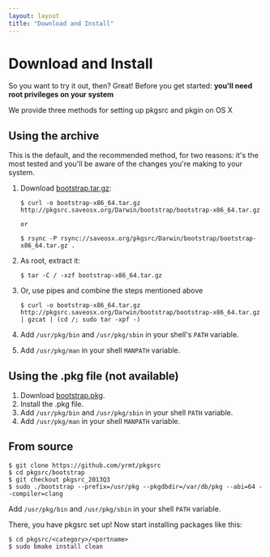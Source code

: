 ```yaml
---
layout: layout
title: "Download and Install"
---
```


Download and Install
====================

So you want to try it out, then? Great!
Before you get started: **you'll need root privileges on your system**

We provide three methods for setting up pkgsrc and pkgin on OS X

Using the archive
-----------------

This is the default, and the recommended method, for two reasons: it's the most tested and you'll be aware of the changes you're making to your system.

1. Download [bootstrap.tar.gz](http://pkgsrc.saveosx.org/Darwin/bootstrap/bootstrap-x86_64.tar.gz):

       $ curl -o bootstrap-x86_64.tar.gz http://pkgsrc.saveosx.org/Darwin/bootstrap/bootstrap-x86_64.tar.gz

       or

       $ rsync -P rsync://saveosx.org/pkgsrc/Darwin/bootstrap/bootstrap-x86_64.tar.gz .

2. As root, extract it:

       $ tar -C / -xzf bootstrap-x86_64.tar.gz

3. Or, use pipes and combine the steps mentioned above

       $ curl -o bootstrap-x86_64.tar.gz http://pkgsrc.saveosx.org/Darwin/bootstrap/bootstrap-x86_64.tar.gz | gzcat | (cd /; sudo tar -xpf -)

3. Add `/usr/pkg/bin` and `/usr/pkg/sbin` in your shell's `PATH` variable.
4. Add `/usr/pkg/man` in your shell `MANPATH` variable.

Using the .pkg file (not available)
-----------------------------------------

1. Download [bootstrap.pkg](http://pkgsrc.saveosx.org/Darwin/bootstrap/bootstrap-x86_64.pkg).
2. Install the .pkg file.
3. Add `/usr/pkg/bin` and `/usr/pkg/sbin` in your shell `PATH` variable.
4. Add `/usr/pkg/man` in your shell `MANPATH` variable.

From source
-----------

    $ git clone https://github.com/yrmt/pkgsrc
    $ cd pkgsrc/bootstrap
    $ git checkout pkgsrc_2013Q3
    $ sudo ./bootstrap --prefix=/usr/pkg --pkgdbdir=/var/db/pkg --abi=64 --compiler=clang

Add `/usr/pkg/bin` and `/usr/pkg/sbin` in your shell `PATH` variable.

There, you have pkgsrc set up! Now start installing packages like this:

    $ cd pkgsrc/<category>/<portname>
    $ sudo bmake install clean
